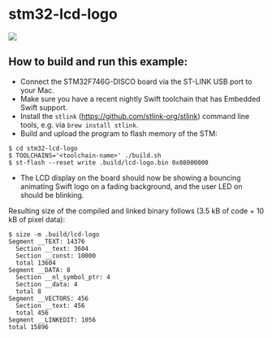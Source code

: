 # stm32-lcd-logo

<img src="https://github.com/apple/swift-embedded-examples/assets/1186214/9e117d81-e808-493e-a20c-7284ea630f37">

## How to build and run this example:

- Connect the STM32F746G-DISCO board via the ST-LINK USB port to your Mac.
- Make sure you have a recent nightly Swift toolchain that has Embedded Swift support.
- Install the `stlink` (https://github.com/stlink-org/stlink) command line tools, e.g. via `brew install stlink`.
- Build and upload the program to flash memory of the STM:
```console
$ cd stm32-lcd-logo
$ TOOLCHAINS='<toolchain-name>' ./build.sh
$ st-flash --reset write .build/lcd-logo.bin 0x08000000
```
- The LCD display on the board should now be showing a bouncing animating Swift logo on a fading background, and the user LED on should be blinking.

Resulting size of the compiled and linked binary follows (3.5 kB of code + 10 kB of pixel data):
```console
$ size -m .build/lcd-logo
Segment __TEXT: 14376
  Section __text: 3604
  Section __const: 10000
  total 13604
Segment __DATA: 8
  Section __nl_symbol_ptr: 4
  Section __data: 4
  total 8
Segment __VECTORS: 456
  Section __text: 456
  total 456
Segment __LINKEDIT: 1056
total 15896
```
